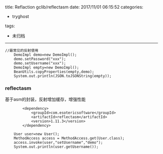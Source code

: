 title: Reflaction gclib/reflectasm
date: 2017/11/01 06:15:52
categories:
 - tryghost

tags:
 - 未归档 



---

```language-java
//最常见的反射使用
    DemoImpl demo=new DemoImpl();
    demo.setPassword("xxx");
    demo.setUsername("xxx");
    DemoImpl empty=new DemoImpl();
    BeanUtils.copyProperties(empty,demo);
    System.out.println(JSON.toJSONString(empty));
```


### reflectasm
基于asm的封装，反射增加缓存，增强性能

```language-xml
        <dependency>
            <groupId>com.esotericsoftware</groupId>
            <artifactId>reflectasm</artifactId>
            <version>1.11.3</version>
        </dependency>
```
```language-java
    User user=new User();
    MethodAccess access = MethodAccess.get(User.class);
    access.invoke(user,"setUsername","demo");
    System.out.println(user.getUsername());

```




